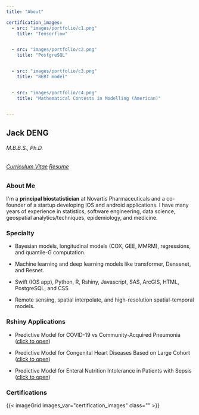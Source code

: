 ```yaml
---
title: "About"

certification_images:
  - src: "images/portfolio/c1.png"
    title: "Tensorflow"


  - src: "images/portfolio/c2.png"
    title: "PostgreSQL"


  - src: "images/portfolio/c3.png"
    title: "BERT model"


  - src: "images/portfolio/c4.png"
    title: "Mathematical Contests in Modelling (American)"


---
```


##  Jack DENG

###### M.B.B.S., Ph.D.
###### [Curriculum Vitae](/)    [Resume](/)


### About Me

I'm a **principal biostatistician** at Novartis Pharmaceuticals and a co-founder of a startup developing IOS and android applications. I have many years of experience in statistics, software engineering, data science, geospatial analytics/techniques, epidemiology, and medicine.

### Specialty

- Bayesian models, longitudinal models (COX, GEE, MMRM), regressions, and quantile-G computation.

- Machine learning and deep learning models like transformer, Densenet, and Resnet.

- Swift (IOS app), Python, R, Rshiny, Javascript, SAS, ArcGIS, HTML, PostgreSQL, and CSS

- Remote sensing, spatial interpolate, and high-resolution spatial-temporal models.

### Rshiny Applications

- Predictive Model for COVID-19 vs Community-Acquired Pneumonia ([click to open](https://xdeng3.shinyapps.io/COVID-19/))

- Predictive Model for Congenital Heart Diseases Based on Large Cohort  ([click to open](https://xdeng3.shinyapps.io/COVID-19/))

- Predictive Model for Enteral Nutrition Intolerance in Patients with Sepsis  ([click to open](https://xdeng3.shinyapps.io/COVID-19/))

### Certifications

{{< imageGrid images_var="certification_images" class=""   >}}